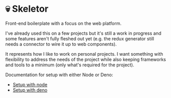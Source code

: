 # :skull: Skeletor

Front-end boilerplate with a focus on the web platform. 

I've already used this on a few projects but it's still a work in progress and some features aren't fully fleshed out yet (e.g. the redux generator still needs a connector to wire it up to web components).

It represents how I like to work on personal projects. I want something with flexibility to address the needs of the project while also keeping frameworks and tools to a minimum (only what's required for the project).

Documentation for setup with either Node or Deno:

- [Setup with node](docs/NODE.md)
- [Setup with deno](docs/DENO.md)
